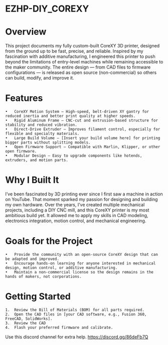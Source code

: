 # EZHP-DIY_COREXY

# Overview

This project documents my fully custom-built CoreXY 3D printer, designed from the ground up to be fast, precise, and reliable. Inspired by my fascination with additive manufacturing, I engineered this printer to push beyond the limitations of entry-level machines while remaining accessible to the maker community. The entire design — from CAD files to firmware configurations — is released as open source (non-commercial) so others can build, modify, and improve it.

# Features
	•	CoreXY Motion System – High-speed, belt-driven XY gantry for reduced inertia and better print quality at higher speeds.
	•	Rigid Aluminum Frame – CNC-cut and extrusion-based structure for stability and reduced vibration.
	•	Direct-Drive Extruder – Improves filament control, especially for flexible and specialty materials.
	•	Large Build Volume – [Insert your build volume here] for printing bigger parts without splitting models.
	•	Open Firmware Support – Compatible with Marlin, Klipper, or other open firmware.
	•	Modular Design – Easy to upgrade components like hotends, extruders, and motion parts.

# Why I Built It

I’ve been fascinated by 3D printing ever since I first saw a machine in action on YouTube. That moment sparked my passion for designing and building my own hardware. Over the years, I’ve created multiple mechanical projects, including a DIY CNC mill, and this CoreXY printer is my most ambitious build yet. It allowed me to apply my skills in CAD modeling, electronics integration, motion control, and mechanical engineering.

# Goals for the Project
	•	Provide the community with an open-source CoreXY design that can be adapted and improved.
	•	Encourage hands-on learning for anyone interested in mechanical design, motion control, or additive manufacturing.
	•	Maintain a non-commercial license so the design remains in the hands of makers, not corporations.

# Getting Started
	1.	Review the Bill of Materials (BOM) for all parts required.
	2.	Open the CAD files in [your CAD software, e.g., Fusion 360, FreeCAD, SolidWorks].
	3.	Review the CAD
	4.	Flash your preferred firmware and calibrate.

 Use this discord channel for extra help.
 https://discord.gg/86deFb7Q 

